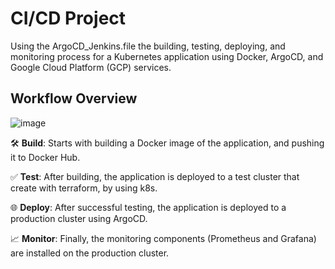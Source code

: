 # CI/CD Project

Using the ArgoCD_Jenkins.file the building, testing, deploying, and monitoring process for a Kubernetes application using Docker, ArgoCD, and Google Cloud Platform (GCP) services. <br />


## Workflow Overview
![image](https://github.com/yotamdavid/ferari_finel/assets/134198738/d1769800-4b98-41a1-938d-4ca381c6ee78)


🛠️ **Build**: Starts with building a Docker image of the application, and pushing it to Docker Hub.

✅ **Test**: After building, the application is deployed to a test cluster that create with terraform, by using k8s.

🌐 **Deploy**: After successful testing, the application is deployed to a production cluster using ArgoCD.

📈 **Monitor**: Finally, the monitoring components (Prometheus and Grafana) are installed on the production cluster.
